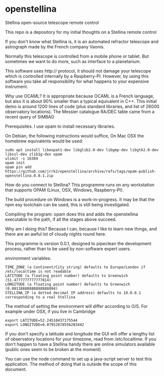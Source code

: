 # openstellina
Stellina open-source telescope remote control

This repo is a depository for my initial thoughts on a Stellina remote control

If you don't know what Stellina is, it is an automated refractor telescope and astrograph made by the French company Vaonis.

Normally this telescope is controlled from a mobile phone or tablet. But sometimes we want to do more, such as interface to a planetarium.

This software uses http:// protocol, it should not damage your telescope which is controlled internally by a Raspberry-PI.
However, by using this software you take all responsibility for what happens to your expensive instrument.

Why use OCAML? It is appropriate because OCAML is a French language, but also it is about 90% smaller than a typical equivalent in C++.
This initial demo is around 1200 lines of code (plus standard libraries, and list of 26000 observatory locations).
The Messier catalogue RA/DEC table came from a recent query of SIMBAD

Prerequisites. I use opam to install necessary libraries.

On Debian, the following instructions would suffice, On Mac OSX the homebrew equivalents would be used:

    sudo apt install libexpat1-dev libglib2.0-dev libgmp-dev libgtk2.0-dev libssl-dev zlib1g-dev opam
    ulimit -s 16384
    opam init
    opam pin add https://github.com/jrrk2/openstellina/archive/refs/tags/opam-publish-openstellina.0.0.1.zip

How do you connect to Stellina? This programme runs on any workstation that supports OPAM (Linux, OSX, Windows, Raspberry-PI).

The build procedure on Windows is a work-in-progress. It may be that the npm esy toolchain can be used, this is still being investigated.

Compiling the program: opam does this and adds the openstellina executable to the path, if all the stages above succeed.

Why am I doing this? Because I can, because I like to learn new things, and there are an awful lot of cloudy nights round here.

This programme is version 0.0.1, designed to pipeclean the development process, rather than to be used by non-software expert users.

environment variables:

    TIME_ZONE (a Continent/City string) defaults to Europe/London if /etc/localtime is not readable
    LATITUDE (a floating point number) defaults to Greenwich (51.4777777777777814)
    LONGITUDE (a floating point number) defaults to Greenwich (0.00138888888888888894)
    STELLINA_IP (a dotted decimal IP address) defaults to 10.0.0.1 corresponding to a real Stellina

The method of setting the environment will differ according to O/S. For example under OSX, if you live in Cambridge

    export LATITUDE=52.24510437175544
    export LONGITUDE=0.07952878556283442

If you don't specify a latitude and longitude the GUI will offer a lengthy list of observatory locations for your timezone, read from /etc/localtime.
If you don't happen to have a Stellina handy there are online simulators available (public ones seem to be broken at the moment)

You can use the node command to set up a java-script server to test this application. The method of doing that is outside the scope of this document.
